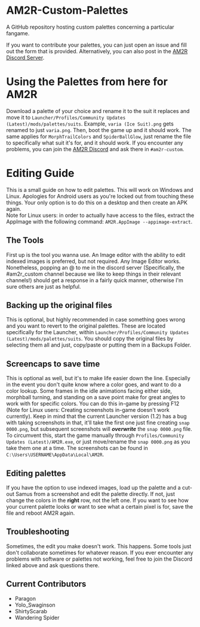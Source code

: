 # AM2R-Custom-Palettes
A GitHub repository hosting custom palettes concerning a particular fangame.

If you want to contribute your palettes, you can just open an issue and fill out the form that is provided.
Alternatively, you can also post in the [AM2R Discord Server](https://discord.gg/YTQnkAJ).

# Using the Palettes from here for AM2R
Download a palette of your choice and rename it to the suit it replaces and move it to `Launcher/Profiles/Community Updates (Latest)/mods/palettes/suits`. Example, `varia (Ice Suit).png` gets renamed to just `varia.png`. Then, boot the game up and it should work. The same applies for `MorphTrailColors` and `SpiderBallGlow`, just rename the file to specifically what suit it's for, and it should work.
If you encounter any problems, you can join the [AM2R Discord](https://discord.gg/YTQnkAJ) and ask there in `#am2r-custom`.

# Editing Guide
This is a small guide on how to edit palettes.
This will work on Windows and Linux. Apologies for Android users as you're locked out from touching these things. Your only option is to do this on a desktop and then create an APK again.  
Note for Linux users: in order to actually have access to the files, extract the AppImage with the following command: `AM2R.AppImage --appimage-extract`.

## The Tools
First up is the tool you wanna use. An Image editor with the ability to edit indexed images is preferred, but not required. Any Image Editor works. Nonetheless, popping an @ to me in the discord server (Specifically, the #am2r_custom channel because we like to keep things in their relevant channels!) should get a response in a fairly quick manner, otherwise I'm sure others are just as helpful.

## Backing up the original files
This is optional, but highly recommended in case something goes wrong and you want to revert to the original palettes. These are located specifically for the Launcher, within `Launcher/Profiles/Community Updates (Latest)/mods/palettes/suits`. You should copy the original files by selecting them all and just, copy/paste or putting them in a Backups Folder.

## Screencaps to save time
This is optional as well, but it's to make life easier down the line. Especially in the event you don't quite know where a color goes, and want to do a color lookup. Some frames in the idle animations facing either side, morphball turning, and standing on a save point make for great angles to work with for specific colors. You can do this in-game by pressing F12 (Note for Linux users: Creating screenshots in-game doesn't work currently).
Keep in mind that the current Launcher version (1.2) has a bug with taking screenshots in that, it'll take the first one just fine creating `snap 0000.png`, but subsequent screenshots will ***overwrite*** the `snap 0000.png` file. To circumvent this, start the game manually through `Profiles/Community Updates (Latest)/AM2R.exe`, or just move/rename the `snap 0000.png` as you take them one at a time. The screenshots can be found in `C:\Users\USERNAME\AppData\Local\AM2R`.

## Editing palettes
If you have the option to use indexed images, load up the palette and a cut-out Samus from a screenshot and edit the palette directly. If not, just change the colors in the **right** row, not the left one.
If you want to see how your current palette looks or want to see what a certain pixel is for, save the file and reboot AM2R again.

## Troubleshooting
Sometimes, the edit you make doesn't work. This happens. Some tools just don't collaborate sometimes for whatever reason. If you ever encounter any problems with software or palettes not working, feel free to join the Discord linked above and ask questions there.

## Current Contributors
- Paragon
- Yolo_Swaginson
- ShirtyScarab
- Wandering Spider
